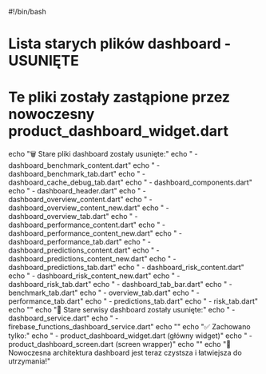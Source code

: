 #!/bin/bash

# Lista starych plików dashboard - USUNIĘTE
# Te pliki zostały zastąpione przez nowoczesny product_dashboard_widget.dart

echo "🗑️ Stare pliki dashboard zostały usunięte:"
echo "  - dashboard_benchmark_content.dart"
echo "  - dashboard_benchmark_tab.dart" 
echo "  - dashboard_cache_debug_tab.dart"
echo "  - dashboard_components.dart"
echo "  - dashboard_header.dart"
echo "  - dashboard_overview_content.dart"
echo "  - dashboard_overview_content_new.dart"
echo "  - dashboard_overview_tab.dart"
echo "  - dashboard_performance_content.dart"
echo "  - dashboard_performance_content_new.dart"
echo "  - dashboard_performance_tab.dart"
echo "  - dashboard_predictions_content.dart"
echo "  - dashboard_predictions_content_new.dart"
echo "  - dashboard_predictions_tab.dart"
echo "  - dashboard_risk_content.dart"
echo "  - dashboard_risk_content_new.dart"
echo "  - dashboard_risk_tab.dart"
echo "  - dashboard_tab_bar.dart"
echo "  - benchmark_tab.dart"
echo "  - overview_tab.dart"
echo "  - performance_tab.dart"
echo "  - predictions_tab.dart"
echo "  - risk_tab.dart"
echo ""
echo "🔧 Stare serwisy dashboard zostały usunięte:"
echo "  - dashboard_service.dart"
echo "  - firebase_functions_dashboard_service.dart"
echo ""
echo "✅ Zachowano tylko:"
echo "  - product_dashboard_widget.dart (główny widget)"
echo "  - product_dashboard_screen.dart (screen wrapper)"
echo ""
echo "🚀 Nowoczesna architektura dashboard jest teraz czystsza i łatwiejsza do utrzymania!"
